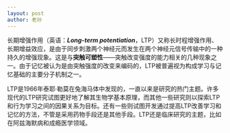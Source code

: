```yaml
---
layout: post
author: 老孙
---
```

长期增强作用（英语：***Long-term potentiation***，LTP）又称长时程增强作用、长期增益效应，是由于同步刺激两个神经元而发生在两个神经元信号传输中的一种持久的增强现象。这是与**突触可塑性**——突触改变强度的能力相关的几种现象之一。由于记忆被认为是由突触强度的改变来编码的，LTP被普遍视为构成学习与记忆基础的主要分子机制之一。

LTP是1966年泰耶·勒莫在兔海马体中发现的，一直以来是研究的热门主题。许多现代的LTP研究试图更好地了解其生物学基本原理，而其他一些研究则以探索LTP和行为学习之间的因果关系为目标。还有一些则试图开发通过提高LTP改善学习和记忆的方法，不管是采用药物手段还是其他手段。LTP还是临床研究的主题，比如在阿兹海默病和成瘾医学领域。
